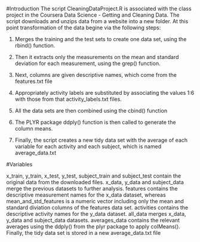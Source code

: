#Introduction
The script CleaningDataProject.R is associated with the class project in the Coursera Data Science - Getting and Cleaning Data.  The script downloads and unzips data from a website into a new folder. At this point transformation of the data begine via the following steps:

1) Merges the training and the test sets to create one data set, using the rbind() function. 

2) Then it extracts only the measurements on the mean and standard deviation for each measurement, using the grep() function.

3) Next, columns are given descriptive names, which come from the features.txt file

4) Appropriately activity labels are substituted by associating the values 1:6 with those from that activity_labels.txt files.

5) All the data sets are then combined using the cbind() function

6) The PLYR package ddply() function is then called to generate the column means.

5) Finally, the script creates a new tidy data set with the average of each variable for each activity and each subject, which is named average_data.txt

#Variables

x_train, y_train, x_test, y_test, subject_train and subject_test contain the original data from the downloaded files.
x_data, y_data and subject_data merge the previous datasets to further analysis.
features contains the descriptive measurement names for the x_data dataset, whereas mean_and_std_features is a numeric vector including only the mean and standard diviation columns of the features data set.
activities contains the descriptive activity names for the y_data dataset.
all_data merges x_data, y_data and subject_data datasets.
averages_data contains the relevant averages using the ddply() from the plyr package to apply colMeans().
Finally, the tidy data set is stored in a new average_data.txt file
